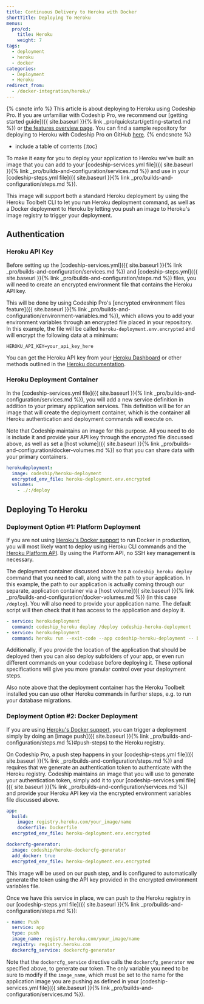 ```yaml
---
title: Continuous Delivery to Heroku with Docker
shortTitle: Deploying To Heroku
menus:
  pro/cd:
    title: Heroku
    weight: 7
tags:
  - deployment
  - heroku
  - docker
categories:
  - Deployment
  - Heroku  
redirect_from:
  - /docker-integration/heroku/
---
```


{% csnote info %}
This article is about deploying to Heroku using Codeship Pro.
If you are unfamiliar with Codeship Pro, we recommend our [getting started guide]({{ site.baseurl }}{% link _pro/quickstart/getting-started.md %}) or [the features overview page](https://codeship.com/features/pro).
You can find a sample repository for deploying to Heroku with Codeship Pro on GitHub [here](https://github.com/codeship-library/heroku-deployment).
{% endcsnote %}

* include a table of contents
{:toc}

To make it easy for you to deploy your application to Heroku we've built an image that you can add to your [codeship-services.yml file]({{ site.baseurl }}{% link _pro/builds-and-configuration/services.md %}) and use in your [codeship-steps.yml file]({{ site.baseurl }}{% link _pro/builds-and-configuration/steps.md %}).

This image will support both a standard Heroku deployment by using the Heroku Toolbelt CLI to let you run Heroku deployment command, as well as a Docker deployment to Heroku by letting you push an image to Heroku's image registry to trigger your deployment.

## Authentication

### Heroku API Key

Before setting up the [codeship-services.yml]({{ site.baseurl }}{% link _pro/builds-and-configuration/services.md %}) and [codeship-steps.yml]({{ site.baseurl }}{% link _pro/builds-and-configuration/steps.md %}) files, you will need to create an encrypted environment file that contains the Heroku API key.

This will be done by using Codeship Pro's [encrypted environment files feature]({{ site.baseurl }}{% link _pro/builds-and-configuration/environment-variables.md %}), which allows you to add your environment variables through an encrypted file placed in your repository. In this example, the file will be called `heroku-deployment.env.encrypted` and will encrypt the following data at a minimum:

```
HEROKU_API_KEY=your_api_key_here
```

You can get the Heroku API key from your [Heroku Dashboard](https://dashboard.heroku.com/account) or other methods outlined in the [Heroku documentation](https://devcenter.heroku.com/articles/platform-api-quickstart#authentication).

### Heroku Deployment Container

In the [codeship-services.yml file]({{ site.baseurl }}{% link _pro/builds-and-configuration/services.md %}), you will add a new service definition in addition to your primary application services. This definition will be for an image that will create the deployment container, which is the container all Heroku authentication and deployment commands will execute on.

Note that Codeship maintains an image for this purpose. All you need to do is include it and provide your API key through the encrypted file discussed above, as well as set a [host volume]({{ site.baseurl }}{% link _pro/builds-and-configuration/docker-volumes.md %}) so that you can share data with your primary containers.

```yaml
herokudeployment:
  image: codeship/heroku-deployment
  encrypted_env_file: heroku-deployment.env.encrypted
  volumes:
    - ./:/deploy
```

## Deploying To Heroku

### Deployment Option #1: Platform Deployment

If you are  not using [Heroku's Docker support](https://devcenter.heroku.com/articles/container-registry-and-runtime) to run Docker in production, you will most likely want to deploy using Heroku CLI commands and the [Heroku Platform API](https://devcenter.heroku.com/articles/build-and-release-using-the-api). By using the Platform API, no SSH key management is necessary.

The deployment container discussed above has a `codeship_heroku deploy` command that you need to call, along with the path to your application. In this example, the path to our application is actually coming through our separate, application container via a [host volume]({{ site.baseurl }}{% link _pro/builds-and-configuration/docker-volumes.md %}) (in this case `/deploy`). You will also need to provide your application name. The default script will then check that it has access to the application and deploy it.

```yaml
- service: herokudeployment
  command: codeship_heroku deploy /deploy codeship-heroku-deployment
- service: herokudeployment
  command: heroku run --exit-code --app codeship-heroku-deployment -- bundle exec rake db:migrate
```

Additionally, if you provide the location of the application that should be deployed then you can also deploy subfolders of your app, or even run different commands on your codebase before deploying it. These optional specifications will give you more granular control over your deployment steps.

Also note above that the deployment container has the Heroku Toolbelt installed you can use other Heroku commands in further steps, e.g. to run your database migrations.


### Deployment Option #2: Docker Deployment

If you are using [Heroku's Docker support](https://devcenter.heroku.com/articles/container-registry-and-runtime), you can trigger a deployment simply by doing an [image push]({{ site.baseurl }}{% link _pro/builds-and-configuration/steps.md %}#push-steps) to the Heroku registry.

On Codeship Pro, a push step happens in your [codeship-steps.yml file]({{ site.baseurl }}{% link _pro/builds-and-configuration/steps.md %}) and requires that we generate an authentication token to authenticate with the Heroku registry. Codeship maintains an image that you will use to generate your authentication token, simply add it to your [codeship-services.yml file]({{ site.baseurl }}{% link _pro/builds-and-configuration/services.md %}) and provide your Heroku API key via the encrypted environment variables file discussed above.

```yaml
app:
  build:
    image: registry.heroku.com/your_image/name
    dockerfile: Dockerfile
  encrypted_env_file: heroku-deployment.env.encrypted

dockercfg-generator:
  image: codeship/heroku-dockercfg-generator
  add_docker: true
  encrypted_env_file: heroku-deployment.env.encrypted
```

This image will be used on our push step, and is configured to automatically generate the token using the API key provided in the encrypted environment variables file.

Once we have this service in place, we can push to the Heroku registry in our [codeship-steps.yml file]({{ site.baseurl }}{% link _pro/builds-and-configuration/steps.md %}):

```yaml
- name: Push
  service: app
  type: push
  image_name: registry.heroku.com/your_image/name
  registry: registry.heroku.com
  dockercfg_service: dockercfg-generator
```

Note that the `dockercfg_service` directive calls the `dockercfg_generator` we specified above, to generate our token. The only variable you need to be sure to modify if the `image_name`, which must be set to the name for the application image you are pushing as defined in your [codeship-services.yml file]({{ site.baseurl }}{% link _pro/builds-and-configuration/services.md %}).
